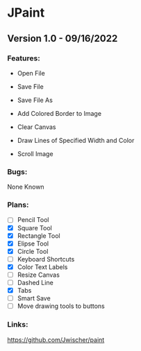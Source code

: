 # JPaint

## Version 1.0 - 09/16/2022

### Features:

-  Open File
  
-  Save File
  
-  Save File As
  
-  Add Colored Border to Image

-  Clear Canvas

-  Draw Lines of Specified Width and Color

-  Scroll Image

### Bugs:

None Known
  
  
### Plans:
- [ ] Pencil Tool
- [X] Square Tool
- [X] Rectangle Tool
- [X] Elipse Tool
- [X] Circle Tool
- [ ] Keyboard Shortcuts
- [X] Color Text Labels
- [ ] Resize Canvas
- [ ] Dashed Line
- [X] Tabs
- [ ] Smart Save
- [ ] Move drawing tools to buttons

### Links:

https://github.com/Jwischer/paint
